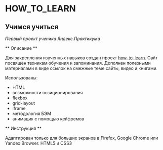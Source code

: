 # HOW_TO_LEARN #
## Учимся учиться ##
*Первый проект ученика Яндекс.Практикума*

** Описание  **

Для закрепления изученных навыков создан проект [how-to-learn](https://github.com/masha456/how-to-learn). Сайт посвящён техникам обучения и запоминания. Дополнен полезными материалами в виде ссылок на смежные теме сайты, видео и книгами.


Использованы:
 * HTML
 * возможности позиционирования
 * flexbox
 * grid-layout
 * iframe
 * методология БЭМ
 * анимация с помощью кейфремов

** Инструкция **

Адаптирован только для больших экранов в Firefox, Google Chrome или Yandex Browser.
HTML5 и CSS3
